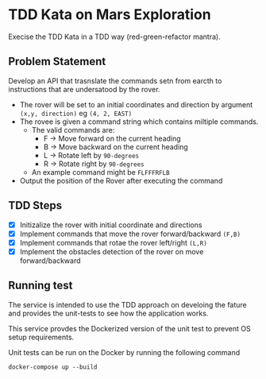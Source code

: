 # TDD Kata on Mars Exploration
Execise the TDD Kata in a TDD way (red-green-refactor mantra).
## Problem Statement
Develop an API that trasnslate the commands setn from earcth to instructions that are undersatood by the rover. 

- The rover will be set to an initial coordinates and direction by argument `(x,y, direction)` eg `(4, 2, EAST)`
- The rovee is given a command string which contains miltiple commands. 
    - The valid commands are:
        - F -> Move forward on the current heading
        - B -> Move backward on the current heading
        - L -> Rotate left by `90-degrees`
        - R -> Rotate right by `90-degrees`
    - An example command might be `​FLFFFRFLB`
- Output the position of the Rover after executing the command

## TDD Steps
- [x] Initizalize the rover with initial coordinate and directions
- [x] Implement commands that move the rover forward/backward `(F,B)`
- [x] Implement commands that rotae the rover left/right `(L,R)`
- [x] Implement the obstacles detection of the rover on move forward/backward

## Running test
The service is intended to use the TDD approach on develoing the fature and provides the unit-tests to see how the application works.

This service provdes the Dockerized version of the unit test to prevent OS setup requirements.

Unit tests can be run on the Docker by running the following command
```
docker-compose up --build
```